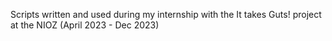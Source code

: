 Scripts written and used during my internship with the It takes Guts! project at the NIOZ (April 2023 - Dec 2023) 
